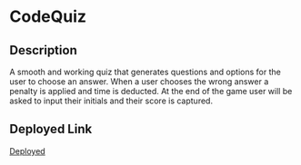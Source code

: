 # CodeQuiz

## Description 

A smooth and working quiz that generates questions and options for the user to choose an answer. When a user chooses the wrong answer a penalty is applied and time is deducted. At the end of the game user will be asked to input their initials and their score is captured. 

## Deployed Link

[Deployed](https://fuggcodes.github.io/CodeQuiz/)

